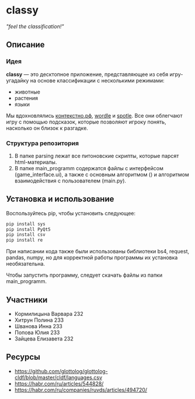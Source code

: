 # classy
_"feel the classification!"_

## Описание
### Идея
**classy** — это десктопное приложение, представляющее из себя игру-угадайку на основе классификации с несколькими режимами:
* животные
* растения
* языки

Мы вдохновлялись [контекстно.рф](https://xn--e1ajbkccewgd.xn--p1ai/random), [wordle](https://www.nytimes.com/games/wordle/index.html) и [spotle](https://spotle.io/). Все они облегчают игру с помощью подсказок, которые позволяют игроку понять, насколько он близок к разгадке.

### Структура репозитория
1. В папке parsing лежат все питоновские скрипты, которые парсят html-материалы.
2. В папке main_programm содержатся файлы с интерфейсом (game_interface.ui), а также с основным алгоритмом () и алгоритмом взаимодействия с пользователем (main.py).

## Установка и использование

Воспользуйтесь pip, чтобы установить следующее:
```python
pip install sys
pip install PyQt5
pip install csv
pip install re
```
При написании кода также были использованы библиотеки bs4, request, pandas, numpy, но для корректной работы программы их установка необязательна.

Чтобы запустить программу, следует скачать файлы из папки main_programm.




## Участники
* Кормилицына Варвара 232
* Хитрун Полина 233
* Шванова Инна 233
* Попова Юлия 233
* Зайцева Елизавета 232
## Ресурсы
* https://github.com/glottolog/glottolog-cldf/blob/master/cldf/languages.csv
* https://habr.com/ru/articles/544828/
* https://habr.com/ru/companies/ruvds/articles/494720/
